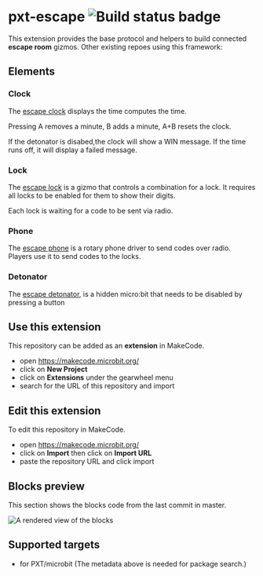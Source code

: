# pxt-escape ![Build status badge](https://github.com/pelikhan/pxt-escape/workflows/MakeCode/badge.svg)

This extension provides the base protocol and helpers
to build connected **escape room** gizmos. Other existing repoes
using this framework:

## Elements

### Clock

The [escape clock](https://github.com/pelikhan/pxt-escape-clock)
displays the time computes the time.

Pressing A removes a minute, B adds a minute, A+B resets the clock.

If the detonator is disabed,the clock will show a WIN message.
If the time runs off, it will display a failed message.

### Lock

The [escape lock](https://github.com/pelikhan/pxt-escape-lock)
is a gizmo that controls a combination for a lock.
It requires all locks to be enabled for them to show their digits.

Each lock is waiting for a code to be sent via radio.

### Phone

The [escape phone](https://github.com/pelikhan/pxt-escape-phone) 
is a rotary phone driver to send codes over radio. Players use
it to send codes to the locks.

### Detonator

The [escape detonator](https://github.com/pelikhan/pxt-escape-bomb),
is a hidden micro:bit that needs to be disabled by pressing a button

## Use this extension

This repository can be added as an **extension** in MakeCode.

* open https://makecode.microbit.org/
* click on **New Project**
* click on **Extensions** under the gearwheel menu
* search for the URL of this repository and import

## Edit this extension

To edit this repository in MakeCode.

* open https://makecode.microbit.org/
* click on **Import** then click on **Import URL**
* paste the repository URL and click import

## Blocks preview

This section shows the blocks code from the last commit in master.

![A rendered view of the blocks](https://github.com/pelikhan/pxt-escape/raw/master/.makecode/blocks.png)

## Supported targets

* for PXT/microbit
(The metadata above is needed for package search.)

